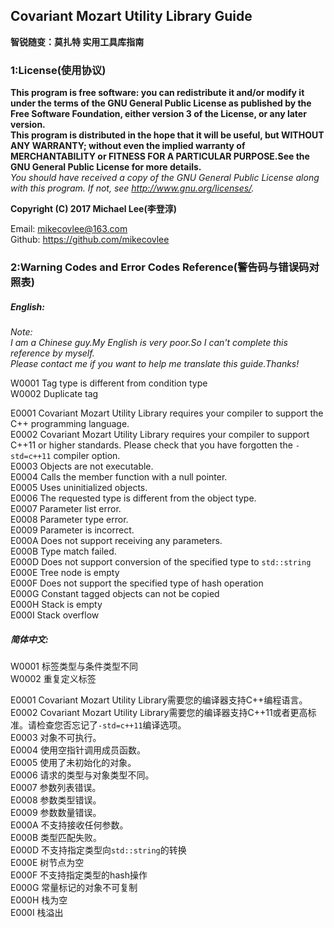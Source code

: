 Covariant Mozart Utility Library Guide
-----------------------------------------------
**智锐随变：莫扎特 实用工具库指南**

### 1:License(使用协议)
**This program is free software: you can redistribute it and/or modify it under the terms of the GNU General Public License as published by the Free Software Foundation, either version 3 of the License, or any later version.**  
**This program is distributed in the hope that it will be useful, but WITHOUT ANY WARRANTY; without even the implied warranty of MERCHANTABILITY or FITNESS FOR A PARTICULAR PURPOSE.See the GNU General Public License for more details.**  
*You should have received a copy of the GNU General Public License along with this program.  If not, see <http://www.gnu.org/licenses/>.*  

**Copyright (C) 2017 Michael Lee(李登淳)**  

Email: mikecovlee@163.com  
Github: https://github.com/mikecovlee  

### 2:Warning Codes and Error Codes Reference(警告码与错误码对照表)

##### English:
>  
*Note:  
I am a Chinese guy.My English is very poor.So I can't complete this reference by myself.  
Please contact me if you want to help me translate this guide.Thanks!*  

W0001 Tag type is different from condition type  
W0002 Duplicate tag  

E0001 Covariant Mozart Utility Library requires your compiler to support the C++ programming language.  
E0002 Covariant Mozart Utility Library requires your compiler to support C++11 or higher standards. Please check that you have forgotten the `-std=c++11` compiler option.  
E0003 Objects are not executable.  
E0004 Calls the member function with a null pointer.  
E0005 Uses uninitialized objects.  
E0006 The requested type is different from the object type.  
E0007 Parameter list error.  
E0008 Parameter type error.  
E0009 Parameter is incorrect.  
E000A Does not support receiving any parameters.  
E000B Type match failed.  
E000D Does not support conversion of the specified type to `std::string`  
E000E Tree node is empty  
E000F Does not support the specified type of hash operation  
E000G Constant tagged objects can not be copied  
E000H Stack is empty  
E000I Stack overflow  

##### 简体中文:
W0001 标签类型与条件类型不同  
W0002 重复定义标签  

E0001 Covariant Mozart Utility Library需要您的编译器支持C++编程语言。  
E0002 Covariant Mozart Utility Library需要您的编译器支持C++11或者更高标准。请检查您否忘记了`-std=c++11`编译选项。  
E0003 对象不可执行。  
E0004 使用空指针调用成员函数。  
E0005 使用了未初始化的对象。  
E0006 请求的类型与对象类型不同。  
E0007 参数列表错误。  
E0008 参数类型错误。  
E0009 参数数量错误。  
E000A 不支持接收任何参数。  
E000B 类型匹配失败。  
E000D 不支持指定类型向`std::string`的转换  
E000E 树节点为空  
E000F 不支持指定类型的hash操作  
E000G 常量标记的对象不可复制  
E000H 栈为空  
E000I 栈溢出  
